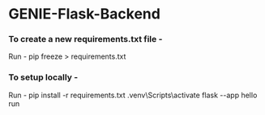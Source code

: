 # GENIE-Flask-Backend

### To create a new requirements.txt file - 
Run - pip freeze > requirements.txt 

### To setup locally - 
Run - 
pip install -r requirements.txt
.venv\Scripts\activate
flask --app hello run
